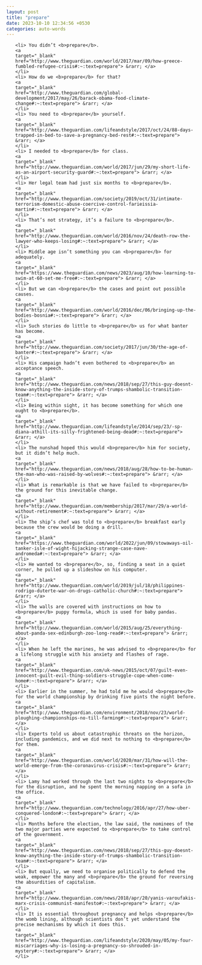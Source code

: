 ```yaml
---
layout: post
title: "prepare"
date: 2023-10-10 12:34:56 +0530
categories: auto-words
---
```

<ol>

    <li> You didn’t <b>prepare</b>.
    <a 
    target="_blank" 
    href="http://www.theguardian.com/world/2017/mar/09/how-greece-fumbled-refugee-crisis#:~:text=prepare"> &rarr; </a>
    </li>
    <li> How do we <b>prepare</b> for that?
    <a 
    target="_blank" 
    href="http://www.theguardian.com/global-development/2017/may/26/barack-obama-food-climate-change#:~:text=prepare"> &rarr; </a>
    </li>
    <li> You need to <b>prepare</b> yourself.
    <a 
    target="_blank" 
    href="http://www.theguardian.com/lifeandstyle/2017/oct/24/88-days-trapped-in-bed-to-save-a-pregnancy-bed-rest#:~:text=prepare"> &rarr; </a>
    </li>
    <li> I needed to <b>prepare</b> for class.
    <a 
    target="_blank" 
    href="http://www.theguardian.com/world/2017/jun/29/my-short-life-as-an-airport-security-guard#:~:text=prepare"> &rarr; </a>
    </li>
    <li> Her legal team had just six months to <b>prepare</b>.
    <a 
    target="_blank" 
    href="http://www.theguardian.com/society/2019/oct/31/intimate-terrorism-domestic-abuse-coercive-control-farieissia-martin#:~:text=prepare"> &rarr; </a>
    </li>
    <li> That’s not strategy, it’s a failure to <b>prepare</b>.
    <a 
    target="_blank" 
    href="http://www.theguardian.com/world/2016/nov/24/death-row-the-lawyer-who-keeps-losing#:~:text=prepare"> &rarr; </a>
    </li>
    <li> Middle age isn’t something you can <b>prepare</b> for adequately.
    <a 
    target="_blank" 
    href="https://www.theguardian.com/news/2023/aug/10/how-learning-to-swim-at-60-set-me-free#:~:text=prepare"> &rarr; </a>
    </li>
    <li> But we can <b>prepare</b> the cases and point out possible causes.
    <a 
    target="_blank" 
    href="http://www.theguardian.com/world/2016/dec/06/bringing-up-the-bodies-bosnia#:~:text=prepare"> &rarr; </a>
    </li>
    <li> Such stories do little to <b>prepare</b> us for what banter has become.
    <a 
    target="_blank" 
    href="http://www.theguardian.com/society/2017/jun/30/the-age-of-banter#:~:text=prepare"> &rarr; </a>
    </li>
    <li> His campaign hadn’t even bothered to <b>prepare</b> an acceptance speech.
    <a 
    target="_blank" 
    href="http://www.theguardian.com/news/2018/sep/27/this-guy-doesnt-know-anything-the-inside-story-of-trumps-shambolic-transition-team#:~:text=prepare"> &rarr; </a>
    </li>
    <li> Being within sight, it has become something for which one ought to <b>prepare</b>.
    <a 
    target="_blank" 
    href="http://www.theguardian.com/lifeandstyle/2014/sep/23/-sp-diana-athill-its-silly-frightened-being-dead#:~:text=prepare"> &rarr; </a>
    </li>
    <li> The nunshad hoped this would <b>prepare</b> him for society, but it didn’t help much.
    <a 
    target="_blank" 
    href="http://www.theguardian.com/news/2018/aug/28/how-to-be-human-the-man-who-was-raised-by-wolves#:~:text=prepare"> &rarr; </a>
    </li>
    <li> What is remarkable is that we have failed to <b>prepare</b> the ground for this inevitable change.
    <a 
    target="_blank" 
    href="http://www.theguardian.com/membership/2017/mar/29/a-world-without-retirement#:~:text=prepare"> &rarr; </a>
    </li>
    <li> The ship’s chef was told to <b>prepare</b> breakfast early because the crew would be doing a drill.
    <a 
    target="_blank" 
    href="https://www.theguardian.com/world/2022/jun/09/stowaways-oil-tanker-isle-of-wight-hijacking-strange-case-nave-andromeda#:~:text=prepare"> &rarr; </a>
    </li>
    <li> He wanted to <b>prepare</b>, so, finding a seat in a quiet corner, he pulled up a slideshow on his computer.
    <a 
    target="_blank" 
    href="http://www.theguardian.com/world/2019/jul/18/philippines-rodrigo-duterte-war-on-drugs-catholic-church#:~:text=prepare"> &rarr; </a>
    </li>
    <li> The walls are covered with instructions on how to <b>prepare</b> puppy formula, which is used for baby pandas.
    <a 
    target="_blank" 
    href="http://www.theguardian.com/world/2015/aug/25/everything-about-panda-sex-edinburgh-zoo-long-read#:~:text=prepare"> &rarr; </a>
    </li>
    <li> When he left the marines, he was advised to <b>prepare</b> for a lifelong struggle with his anxiety and flashes of rage.
    <a 
    target="_blank" 
    href="http://www.theguardian.com/uk-news/2015/oct/07/guilt-even-innocent-guilt-evil-thing-soldiers-struggle-cope-when-come-home#:~:text=prepare"> &rarr; </a>
    </li>
    <li> Earlier in the summer, he had told me he would <b>prepare</b> for the world championship by drinking five pints the night before.
    <a 
    target="_blank" 
    href="http://www.theguardian.com/environment/2018/nov/23/world-ploughing-championships-no-till-farming#:~:text=prepare"> &rarr; </a>
    </li>
    <li> Experts told us about catastrophic threats on the horizon, including pandemics, and we did next to nothing to <b>prepare</b> for them.
    <a 
    target="_blank" 
    href="http://www.theguardian.com/world/2020/mar/31/how-will-the-world-emerge-from-the-coronavirus-crisis#:~:text=prepare"> &rarr; </a>
    </li>
    <li> Lamy had worked through the last two nights to <b>prepare</b> for the disruption, and he spent the morning napping on a sofa in the office.
    <a 
    target="_blank" 
    href="http://www.theguardian.com/technology/2016/apr/27/how-uber-conquered-london#:~:text=prepare"> &rarr; </a>
    </li>
    <li> Months before the election, the law said, the nominees of the two major parties were expected to <b>prepare</b> to take control of the government.
    <a 
    target="_blank" 
    href="http://www.theguardian.com/news/2018/sep/27/this-guy-doesnt-know-anything-the-inside-story-of-trumps-shambolic-transition-team#:~:text=prepare"> &rarr; </a>
    </li>
    <li> But equally, we need to organise politically to defend the weak, empower the many and <b>prepare</b> the ground for reversing the absurdities of capitalism.
    <a 
    target="_blank" 
    href="http://www.theguardian.com/news/2018/apr/20/yanis-varoufakis-marx-crisis-communist-manifesto#:~:text=prepare"> &rarr; </a>
    </li>
    <li> It is essential throughout pregnancy and helps <b>prepare</b> the womb lining, although scientists don’t yet understand the precise mechanisms by which it does this.
    <a 
    target="_blank" 
    href="http://www.theguardian.com/lifeandstyle/2020/may/05/my-four-miscarriages-why-is-losing-a-pregnancy-so-shrouded-in-mystery#:~:text=prepare"> &rarr; </a>
    </li>